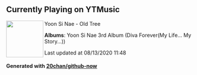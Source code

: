 ## Currently Playing on YTMusic

[<img align="left" width="100" src="https://lh3.googleusercontent.com/9F0dXmEZP1i7pD5VT6JheVqlPZS1MQP--STkADki8jauvXQCdahn6diIpDVtvZP3bwIg6hV5AgZswrey">](https://music.youtube.com/channel/UCSnmJ-fZYk2BasikStbwCwQ)

Yoon Si Nae - Old Tree

**Albums**: Yoon Si Nae 3rd Album (Diva Forever(My Life… My Story…))

Last updated at 08/13/2020 11:48

#### Generated with [20chan/github-now](https://github.com/20chan/github-now)


<!--
**20chan/20chan** is a ✨ _special_ ✨ repository because its `README.md` (this file) appears on your GitHub profile.

Here are some ideas to get you started:

- 🔭 I’m currently working on ...
- 🌱 I’m currently learning ...
- 👯 I’m looking to collaborate on ...
- 🤔 I’m looking for help with ...
- 💬 Ask me about ...
- 📫 How to reach me: ...
- 😄 Pronouns: ...
- ⚡ Fun fact: ...
-->

